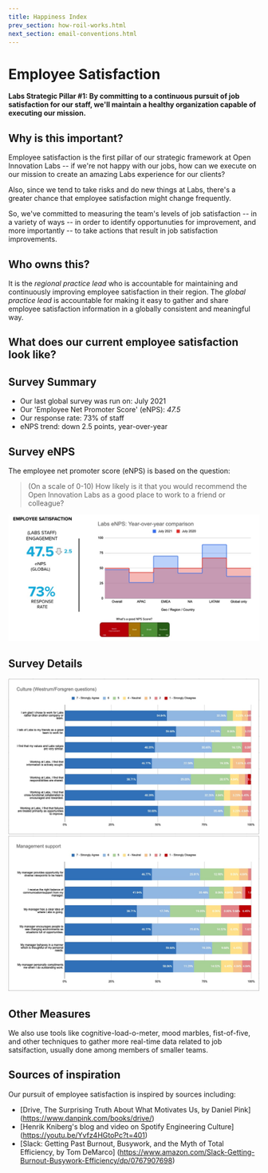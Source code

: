```yaml
---
title: Happiness Index
prev_section: how-roil-works.html
next_section: email-conventions.html
---
```


Employee Satisfaction
===============

**Labs Strategic Pillar #1: By committing to a continuous pursuit of job satisfaction for our staff, we'll maintain a healthy organization capable of executing our mission.**

Why is this important?
--------------------------

Employee satisfaction is the first pillar of our strategic framework at Open Innovation Labs -- if we're not happy with our jobs, how can we execute on our mission to create an amazing Labs experience for our clients? 

Also, since we tend to take risks and do new things at Labs, there's a greater chance that employee satisfaction might change frequently. 

So, we've committed to measuring the team's levels of job satisfaction -- in a variety of ways -- in order to identify opportunuties for improvement, and more importantly -- to take actions that result in job satisfaction improvements.

Who owns this?
--------------

It is the *regional practice lead* who is accountable for maintaining and continuously improving employee satisfaction in their region. The *global practice lead* is accountable for making it easy to gather and share employee satisfaction information in a globally consistent and meaningful way. 

What does our current employee satisfaction look like?
------------------------------------------

Survey Summary
--------------
* Our last global survey was run on: July 2021
* Our 'Employee Net Promoter Score' (eNPS): *47.5* 
* Our response rate: 73% of staff
* eNPS trend: down 2.5 points, year-over-year

Survey eNPS
-----------
The employee net promoter score (eNPS) is based on the question:
> (On a scale of 0-10) How likely is it that you would recommend the Open Innovation Labs as a good place to work to a friend or colleague?

![culture-survey-jul-2021](../images/happiness-enps-yoy-2021.jpg)

Survey Details
-------------------
![happiness-culture-2021.jpg](../images/happiness-culture-2021.jpg)
![happiness-mgmt-2021.jpg](../images/happiness-mgmt-2021.jpg)

Other Measures
--------------
We also use tools like cognitive-load-o-meter, mood marbles, fist-of-five, and other techniques to gather more real-time data related to job satsifaction, usually done among members of smaller teams.

<!-- TODO: Share global and regional action plan summaries here? -->

Sources of inspiration
----------------------
Our pursuit of employee satisfaction is inspired by sources including:
* [Drive, The Surprising Truth About What Motivates Us, by Daniel Pink] (https://www.danpink.com/books/drive/)
* [Henrik Kniberg's blog and video on Spotify Engineering Culture] (https://youtu.be/Yvfz4HGtoPc?t=401)
* [Slack: Getting Past Burnout, Busywork, and the Myth of Total Efficiency, by Tom DeMarco] (https://www.amazon.com/Slack-Getting-Burnout-Busywork-Efficiency/dp/0767907698) 






